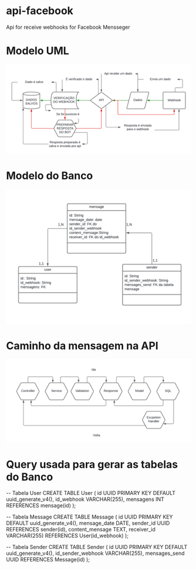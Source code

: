 # api-facebook
Api for receive webhooks for Facebook Mensseger
# Modelo UML 
![alt text](image.png)
# Modelo do Banco
![alt text](image-1.png)
# Caminho da mensagem na API
![alt text](image-2.png)

# Query usada para gerar as tabelas do Banco

-- Tabela User
CREATE TABLE User (
    id UUID PRIMARY KEY DEFAULT uuid_generate_v4(),
    id_webhook VARCHAR(255),
    mensagens INT REFERENCES mensage(id)
);

-- Tabela Message
CREATE TABLE Message (
    id UUID PRIMARY KEY DEFAULT uuid_generate_v4(),
    mensage_date DATE,
    sender_id UUID REFERENCES sender(id),
    content_mensage TEXT,
    receiver_id VARCHAR(255) REFERENCES User(id_webhook)
);

-- Tabela Sender
CREATE TABLE Sender (
    id UUID PRIMARY KEY DEFAULT uuid_generate_v4(),
    id_sender_webhook VARCHAR(255),
    mensages_send UUID REFERENCES Message(id)
);

